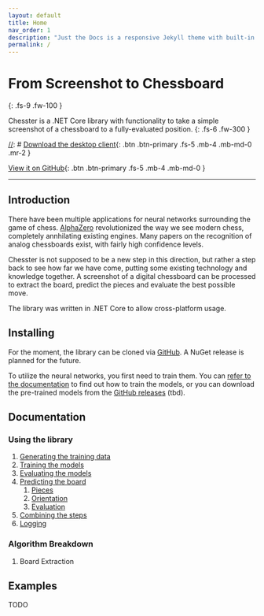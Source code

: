 ```yaml
---
layout: default
title: Home
nav_order: 1
description: "Just the Docs is a responsive Jekyll theme with built-in search that is easily customizable and hosted on GitHub Pages."
permalink: /
---
```


# From Screenshot to Chessboard
{: .fs-9 .fw-100 }

Chesster is a .NET Core library with functionality to take a simple screenshot of a chessboard to a fully-evaluated position.
{: .fs-6 .fw-300 }

[//]: # (The desktop client is not available yet.)
[//]: # [Download the desktop client](##download){: .btn .btn-primary .fs-5 .mb-4 .mb-md-0 .mr-2 }

[View it on GitHub](https://github.com/yiliansource/chesster){: .btn .btn-primary .fs-5 .mb-4 .mb-md-0 }

---

## Introduction

There have been multiple applications for neural networks surrounding the game of chess. [AlphaZero](https://deepmind.com/blog/article/alphazero-shedding-new-light-grand-games-chess-shogi-and-go) revolutionized the way we see modern chess, completely annhilating existing engines. Many papers on the recognition of analog chessboards exist, with fairly high confidence levels.

Chesster is not supposed to be a new step in this direction, but rather a step back to see how far we have come, putting some existing technology and knowledge together. A screenshot of a digital chessboard can be processed to extract the board, predict the pieces and evaluate the best possible move.

The library was written in .NET Core to allow cross-platform usage.

## Installing

For the moment, the library can be cloned via [GitHub](https://github.com/YilianSource/chesster). A NuGet release is planned for the future.

To utilize the neural networks, you first need to train them. You can [refer to the documentation](/documentation/) to find out how to train the models, or you can download the pre-trained models from the [GitHub releases](https://github.com/YilianSource/chesster/releases) (tbd).

## Documentation

### Using the library

1. [Generating the training data](./docs/generate-data)
2. [Training the models](./docs/training)
3. [Evaluating the models](./docs/evaluating)
4. [Predicting the board](./docs/predicting)
   1. [Pieces](./docs/predicting/pieces)
   2. [Orientation](./docs/predicting/orientation)
   3. [Evaluation](./docs/predicting/evaluation)
5. [Combining the steps](./docs/combining)
6. [Logging](./docs/logging)

### Algorithm Breakdown

1. Board Extraction

## Examples

TODO